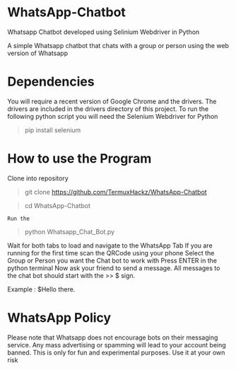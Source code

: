 # WhatsApp-Chatbot
Whatsapp Chatbot developed using Selinium Webdriver in Python

A simple Whatsapp chatbot that chats with a group or person using the web version of Whatsapp

# Dependencies

You will require a recent version of Google Chrome and the drivers. The drivers are included in the drivers directory of this project.
To run the following python script you will need the Selenium Webdriver for Python

> pip install selenium

# How to use the Program

Clone into repository

> git clone https://github.com/TermuxHackz/WhatsApp-Chatbot

> cd WhatsApp-Chatbot

```Run the```

> python Whatsapp_Chat_Bot.py

Wait for both tabs to load and navigate to the WhatsApp Tab
If you are running for the first time scan the QRCode using your phone
Select the Group or Person you want the Chat bot to work with
Press ENTER in the python terminal
Now ask your friend to send a message. All messages to the chat bot should start with the >> $ sign.

Example : $Hello there.

# WhatsApp Policy
Please note that Whatsapp does not encourage bots on their messaging service. Any mass advertising or spamming will lead to your account being banned. This is only for fun and experimental purposes. Use it at your own risk

